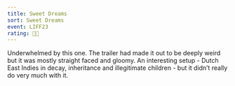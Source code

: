 ```yaml
---
title: Sweet Dreams
sort: Sweet Dreams
event: LIFF23
rating: 🐅🐅
---
```

Underwhelmed by this one. The trailer had made it out to be deeply weird but it was mostly straight faced and gloomy. An interesting setup - Dutch East Indies in decay, inheritance and illegitimate children - but it didn’t really do very much with it. 
